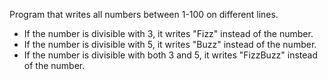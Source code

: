 Program that writes all numbers between 1-100 on different lines.
- If the number is divisible with 3, it writes "Fizz" instead of the number.
- If the number is divisible with 5, it writes "Buzz" instead of the number.
- If the number is divisible with both 3 and 5, it writes "FizzBuzz" instead of the number.
